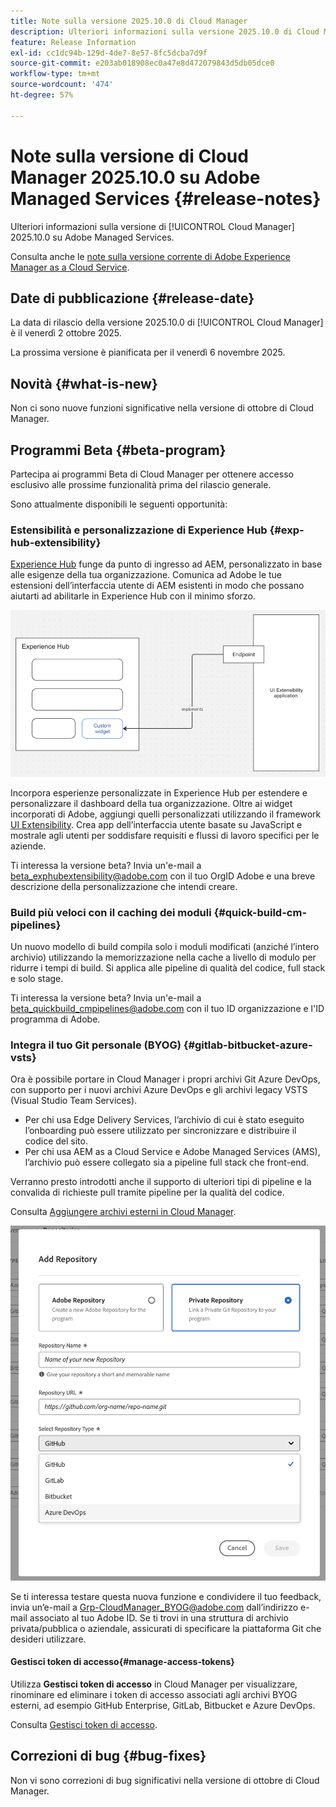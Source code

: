 ```yaml
---
title: Note sulla versione 2025.10.0 di Cloud Manager
description: Ulteriori informazioni sulla versione 2025.10.0 di Cloud Manager su Adobe Managed Services.
feature: Release Information
exl-id: cc1dc94b-129d-4de7-8e57-8fc5dcba7d9f
source-git-commit: e203ab018908ec0a47e8d472079843d5db05dce0
workflow-type: tm+mt
source-wordcount: '474'
ht-degree: 57%

---
```


# Note sulla versione di Cloud Manager 2025.10.0 su Adobe Managed Services {#release-notes}

<!-- RELEASE WIKI  https://wiki.corp.adobe.com/display/DMSArchitecture/Cloud+Manager+2025.04.0+Release -->

Ulteriori informazioni sulla versione di [!UICONTROL Cloud Manager] 2025.10.0 su Adobe Managed Services.

Consulta anche le [note sulla versione corrente di Adobe Experience Manager as a Cloud Service](https://experienceleague.adobe.com/it/docs/experience-manager-cloud-service/content/release-notes/home).

## Date di pubblicazione {#release-date}

La data di rilascio della versione 2025.10.0 di [!UICONTROL Cloud Manager] è il venerdì 2 ottobre 2025.

<!-- There are no significant new features or bug fixes in the May Cloud Manager release. -->

La prossima versione è pianificata per il venerdì 6 novembre 2025.

<!-- SAVE FOR FUTURE POSSIBLE USE There are no significant new features or bug fixes in the May Cloud Manager release. -->

## Novità {#what-is-new}

Non ci sono nuove funzioni significative nella versione di ottobre di Cloud Manager.


## Programmi Beta {#beta-program}

Partecipa ai programmi Beta di Cloud Manager per ottenere accesso esclusivo alle prossime funzionalità prima del rilascio generale.

Sono attualmente disponibili le seguenti opportunità:

### Estensibilità e personalizzazione di Experience Hub {#exp-hub-extensibility}

[Experience Hub](https://experienceleague.adobe.com/it/docs/experience-manager-65/content/experience-hub/experience-hub) funge da punto di ingresso ad AEM, personalizzato in base alle esigenze della tua organizzazione. Comunica ad Adobe le tue estensioni dell’interfaccia utente di AEM esistenti in modo che possano aiutarti ad abilitarle in Experience Hub con il minimo sforzo.

![Diagramma del flusso di lavoro di estensibilità e personalizzazione di Experience Hub](/help/release-notes/assets/experience-hub-extensibility-customization.png)

Incorpora esperienze personalizzate in Experience Hub per estendere e personalizzare il dashboard della tua organizzazione. Oltre ai widget incorporati di Adobe, aggiungi quelli personalizzati utilizzando il framework [UI Extensibility](https://developer.adobe.com/uix/docs/). Crea app dell’interfaccia utente basate su JavaScript e mostrale agli utenti per soddisfare requisiti e flussi di lavoro specifici per le aziende.

Ti interessa la versione beta? Invia un&#39;e-mail a [beta_exphubextensibility@adobe.com](mailto:beta_exphubextensibility@adobe.com) con il tuo OrgID Adobe e una breve descrizione della personalizzazione che intendi creare.

### Build più veloci con il caching dei moduli {#quick-build-cm-pipelines}

Un nuovo modello di build compila solo i moduli modificati (anziché l’intero archivio) utilizzando la memorizzazione nella cache a livello di modulo per ridurre i tempi di build. Si applica alle pipeline di qualità del codice, full stack e solo stage.

Ti interessa la versione beta? Invia un&#39;e-mail a [beta_quickbuild_cmpipelines@adobe.com](mailto:beta_quickbuild_cmpipelines@adobe.com) con il tuo ID organizzazione e l&#39;ID programma di Adobe.

<!-- You can deactivate incremental builds at the pipeline level by setting the property `CM_BUILD_DISABLE_MODULE_CACHING` to `true` (effective during the `BUILD` step). For how to add pipeline variables, see [Pipeline variables](/help/getting-started/build-environment.md#pipeline-variables). -->


### Integra il tuo Git personale (BYOG) {#gitlab-bitbucket-azure-vsts}

<!-- BOTH CS & AMS -->

Ora è possibile portare in Cloud Manager i propri archivi Git Azure DevOps, con supporto per i nuovi archivi Azure DevOps e gli archivi legacy VSTS (Visual Studio Team Services).

* Per chi usa Edge Delivery Services, l’archivio di cui è stato eseguito l’onboarding può essere utilizzato per sincronizzare e distribuire il codice del sito.
* Per chi usa AEM as a Cloud Service e Adobe Managed Services (AMS), l’archivio può essere collegato sia a pipeline full stack che front-end.

Verranno presto introdotti anche il supporto di ulteriori tipi di pipeline e la convalida di richieste pull tramite pipeline per la qualità del codice.

Consulta [Aggiungere archivi esterni in Cloud Manager](/help/managing-code/external-repositories.md).

![Finestra di dialogo Aggiungi archivio](/help/release-notes/assets/azure-repo.png)

Se ti interessa testare questa nuova funzione e condividere il tuo feedback, invia un’e-mail a [Grp-CloudManager_BYOG@adobe.com](mailto:grp-cloudmanager_byog@adobe.com) dall’indirizzo e-mail associato al tuo Adobe ID. Se ti trovi in una struttura di archivio privata/pubblica o aziendale, assicurati di specificare la piattaforma Git che desideri utilizzare.

#### Gestisci token di accesso{#manage-access-tokens}

Utilizza **Gestisci token di accesso** in Cloud Manager per visualizzare, rinominare ed eliminare i token di accesso associati agli archivi BYOG esterni, ad esempio GitHub Enterprise, GitLab, Bitbucket e Azure DevOps.

Consulta [Gestisci token di accesso](/help/managing-code/manage-access-tokens.md).

<!-- If you are interested in testing this new feature and sharing your feedback, send an email to [Grp-CloudManager_BYOG@adobe.com](mailto:grp-cloudmanager_byog@adobe.com) from your email address associated with your Adobe ID. -->

## Correzioni di bug {#bug-fixes}

Non vi sono correzioni di bug significativi nella versione di ottobre di Cloud Manager.

<!--
Known Issues {#known-issues}

* A -->
